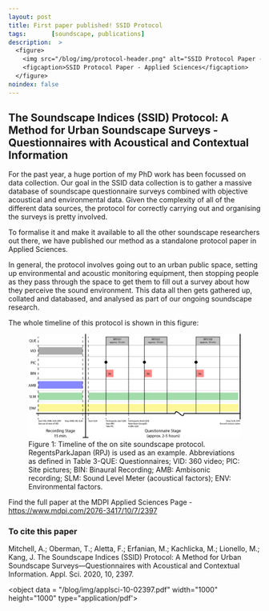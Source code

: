 ```yaml
---
layout: post
title: First paper published! SSID Protocol
tags:       [soundscape, publications]
description:  >
  <figure>
    <img src="/blog/img/protocol-header.png" alt="SSID Protocol Paper - Applied Sciences"/>
    <figcaption>SSID Protocol Paper - Applied Sciences</figcaption>
  </figure>
noindex: false
---
```


## The Soundscape Indices (SSID) Protocol: A Method for Urban Soundscape Surveys - Questionnaires with Acoustical and Contextual Information

For the past year, a huge portion of my PhD work has been focussed on data collection. Our goal in the SSID data collection is to gather a massive database of soundscape questionnaire surveys combined with objective acoustical and environmental data. Given the complexity of all of the different data sources, the protocol for correctly carrying out and organising the surveys is pretty involved.

To formalise it and make it available to all the other soundscape researchers out there, we have published our method as a standalone protocol paper in Applied Sciences. 

In general, the protocol involves going out to an urban public space, setting up environmental and acoustic monitoring equipment, then stopping people as they pass through the space to get them to fill out a survey about how they perceive the sound environment. This data all then gets gathered up, collated and databased, and analysed as part of our ongoing soundscape research.

The whole timeline of this protocol is shown in this figure:

<figure>
  <img src="/blog/img/Survey-Diagram_V2.png"/>
  <figcaption>Figure 1: Timeline of the on site soundscape protocol. RegentsParkJapan (RPJ) is used as an example. Abbreviations as defined in Table 3-QUE: Questionnaires; VID: 360 video; PIC: Site pictures; BIN: Binaural Recording; AMB: Ambisonic recording; SLM: Sound Level Meter (acoustical factors); ENV: Environmental factors.</figcaption>
</figure>

Find the full paper at the MDPI Applied Sciences Page - https://www.mdpi.com/2076-3417/10/7/2397

### To cite this paper
Mitchell, A.; Oberman, T.; Aletta, F.; Erfanian, M.; Kachlicka, M.; Lionello, M.; Kang, J. The Soundscape Indices (SSID) Protocol: A Method for Urban Soundscape Surveys—Questionnaires with Acoustical and Contextual Information. Appl. Sci. 2020, 10, 2397.

<object data = "/blog/img/applsci-10-02397.pdf" width="1000" height="1000" type="application/pdf'></object>
